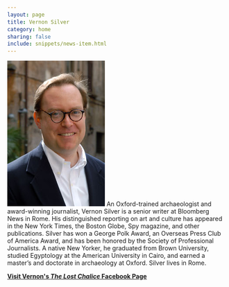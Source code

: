 ```yaml
---
layout: page
title: Vernon Silver
category: home
sharing: false
include: snippets/news-item.html
---
```


![Vernon Silver](/assets/img/vernon_silver_photo.jpg) An Oxford-trained archaeologist and award-winning journalist, Vernon Silver is a senior writer at Bloomberg News in Rome. His distinguished reporting on art and culture has appeared in the New York Times, the Boston Globe, Spy magazine, and other publications. Silver has won a George Polk Award, an Overseas Press Club of America Award, and has been honored by the Society of Professional Journalists. A native New Yorker, he graduated from Brown University, studied Egyptology at the American University in Cairo, and earned a master’s and doctorate in archaeology at Oxford. Silver lives in Rome.

[**Visit Vernon's *The Lost Chalice* Facebook Page**](https://www.facebook.com/pages/The-Lost-Chalice/36279809755)
